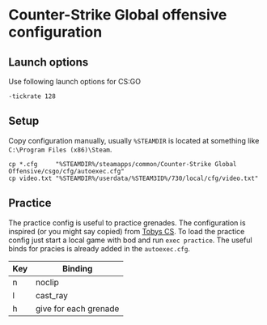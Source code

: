 # Counter-Strike Global offensive configuration

## Launch options

Use following launch options for CS:GO

```text
-tickrate 128
```

## Setup

Copy configuration manually, usually `%STEAMDIR` is located at something like
`C:\Program Files (x86)\Steam`.

```text
cp *.cfg     "%STEAMDIR%/steamapps/common/Counter-Strike Global Offensive/csgo/cfg/autoexec.cfg"
cp video.txt "%STEAMDIR%/userdata/%STEAM3ID%/730/local/cfg/video.txt"
```

## Practice

The practice config is useful to practice grenades. The configuration is
inspired (or you might say copied) from [Tobys
CS](https://www.tobyscs.com/csgo-practice-config/). To load the practice config
just start a local game with bod and run `exec practice`.  The useful binds for
pracies is already added in the `autoexec.cfg`.

| Key | Binding               |
| --- | --------------------- |
| n   | noclip                |
| l   | cast_ray              |
| h   | give for each grenade |
